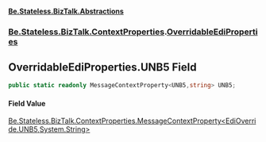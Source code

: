 #### [Be.Stateless.BizTalk.Abstractions](README.md 'README')
### [Be.Stateless.BizTalk.ContextProperties](Be.Stateless.BizTalk.ContextProperties.md 'Be.Stateless.BizTalk.ContextProperties').[OverridableEdiProperties](OverridableEdiProperties.md 'Be.Stateless.BizTalk.ContextProperties.OverridableEdiProperties')

## OverridableEdiProperties.UNB5 Field

```csharp
public static readonly MessageContextProperty<UNB5,string> UNB5;
```

#### Field Value
[Be.Stateless.BizTalk.ContextProperties.MessageContextProperty&lt;](MessageContextProperty_T,TR_.md 'Be.Stateless.BizTalk.ContextProperties.MessageContextProperty<T,TR>')[EdiOverride.UNB5](https://docs.microsoft.com/en-us/dotnet/api/EdiOverride.UNB5 'EdiOverride.UNB5')[,](MessageContextProperty_T,TR_.md 'Be.Stateless.BizTalk.ContextProperties.MessageContextProperty<T,TR>')[System.String](https://docs.microsoft.com/en-us/dotnet/api/System.String 'System.String')[&gt;](MessageContextProperty_T,TR_.md 'Be.Stateless.BizTalk.ContextProperties.MessageContextProperty<T,TR>')